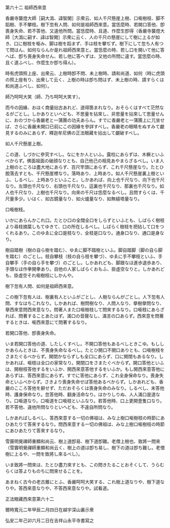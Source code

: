 

第六十二 祖師西來意  

  

 香嚴寺襲燈大師［嗣大潙、諱智閑］示衆云、如人千尺懸崖上樹、口㘅樹枝、脚不蹈樹、手不攀枝。樹下忽有人問、如何是祖師西來意。當恁麼時、若開口答他、卽喪身失命、若不答他、又違他所問。當恁麼時、且道、作麼生卽得（香嚴寺襲燈大師［大潙に嗣す、諱は智閑］示衆に云く、人の千尺の懸崖にして樹に上るが如き、口に樹枝を㘅み、脚は樹を蹈まず、手は枝を攀ぢず。樹下にして忽ち人有つて問はん、如何ならんか是れ祖師西來意と。當恁麼の時、若し口を開いて他に答へば、卽ち喪身失命せん、若し他に答へずは、又他の所問に違す。當恁麼の時、且く道ふべし、作麼生か卽ち得ん）。  

 時有虎頭照上座、出衆云、上樹時卽不問、未上樹時、請和尚道、如何（時に虎頭の照上座有り、出衆して云く、上樹の時は卽ち問はず、未上樹の時、請すらくは和尚道ふべし、如何）。  

 師乃呵呵大笑（師、乃ち呵呵大笑す）。  

 而今の因緣、おほく商量拈古あれど、道得箇まれなり。おそらくはすべて茫然なるがごとし。しかありといへども、不思量を拈來し、非思量を拈來して思量せんに、おのづから香嚴老と一蒲團の功夫あらん。すでに香嚴老と一蒲團上に兀坐せば、さらに香嚴未開口已前にこの因緣を參詳すべし。香嚴老の眼睛をぬすみて覰見するのみにあらず、釋迦牟尼佛の正法眼藏を拈出して覰破すべし。  

 如人千尺懸崖上樹。  

 この道、しづかに參究すべし。なにをか人といふ。露柱にあらずは、木橛といふべからず。佛面祖面の破顔なりとも、自己他己の相見あやまらざるべし。いま人上樹のところは盡大地にあらず、百尺竿頭にあらず、これ千尺懸崖なり。たとひ脫落去すとも、千尺懸崖裡なり。落時あり、上時あり。如人千尺懸崖裏上樹といふ、しるべし、上時ありといふこと。しかあれば、向上也千尺なり、向下也千尺なり。左頭也千尺なり、右頭也千尺なり。這裏也千尺なり、那裏也千尺なり。如人也千尺なり、上樹也千尺なり。向來の千尺は恁麼なるべし。且問すらくは、千尺量多少。いはく、如古鏡量なり、如火爐量なり、如無縫塔量なり。  

 口㘅樹枝。  

 いかにあらんかこれ口。たとひ口の全闊全口をしらずといふとも、しばらく樹枝より尋枝摘葉しもてゆきて、口の所在しるべし。しばらく樹枝を把拈して口をつくれるあり。このゆゑに全口是枝なり、全枝是口なり。通身口なり、通口是身なり。  

 樹自踏樹（樹の自ら樹を踏む）、ゆゑに脚不踏樹といふ。脚自踏脚（脚の自ら脚を踏む）のごとし。枝自攀枝（枝の自ら枝を攀づ）、ゆゑに手不攀枝といふ、手自攀手（手の自ら手を攀づ）のごとし。しかあれども、脚跟なほ進歩退歩あり、手頭なほ作拳開拳あり。自他の人家しばらくおもふ、掛虛空なりと。しかあれども、掛虛空それ㘅樹枝にしかんや。  

 樹下忽有人問、如何是祖師西來意。  

 この樹下忽有人は、樹裏有人といふがごとし、人樹ならんがごとし。人下忽有人問、すなはちこれなり。しかあれば、樹問樹なり、人問人なり、擧樹擧問なり、擧西來意問西來意なり。問著人また口㘅樹枝して問來するなり。口㘅枝にあらざれば、問著することあたはず。滿口の音聲なし、滿言の口あらず。西來意を問著するときは、㘅西來意にて問著するなり。  

 若開口答他、卽喪身失命。  

 いま若開口答他の道、したしくすべし。不開口答他もあるべしときこゆ。もししかあらんときは、不喪身失命なるべし。たとひ開口不開口ありとも、口㘅樹枝をさまたぐるべからず。開閉かならずしも全口にあらず、口に開閉もあるなり。しかあれば、㘅枝は全口の家常なり。開閉口をさまたぐべからず。開口答他といふは、開樹枝答他するをいふか、開西來意答他するをいふか。もし開西來意答他にあらずは、答西來意にあらず。すでに答他にあらず、これ全身保命なり。喪身失命といふべからず。さきより喪身失命せば答他あるべからず。しかあれども、香嚴のこころ答他を辭せず、ただおそらくは喪身失命のみなり。しるべし、未答他時、護身保命なり。忽答他時、翻身活命なり。はかりしりぬ、人人滿口是道なり。口㘅道なり。口㘅道を口㘅枝といふなり。若答他時、口上更開壹隻口なり。若不答他、違他所問なりといへども、不違自所問なり。  

 しかあればしるべし、答西來意する一切の佛祖は、みな上樹口㘅樹枝の時節にあひあたりて答來するなり。問西來意する一切の佛祖は、みな上樹口㘅樹枝の時節にあひあたりて答來するなり。  

  

 雪竇明覺禪師重顯和尚云、樹上道卽易、樹下道卽難。老僧上樹也、致將一問來（雪竇明覺禪師重顯和尚云く、樹上の道は卽ち易し、樹下の道は卽ち難し。老僧樹に上るや、一問を致將し來るべし）。  

 いま致將一問來は、たとひ盡力來すとも、この問きたることおそくして、うらむらくは答よりものちに問來せることを。  

 あまねく古今の老古錐にとふ、香嚴呵呵大笑する、これ樹上道なりや、樹下道なりや。答西來意なりや、不答西來意なりや。試看道。  

  

正法眼藏西來意第六十二  

  

 爾時寬元二年甲辰二月四日在越宇深山裏示衆  

 弘安二年己卯六月二日在吉祥山永平寺書寫之  

  



